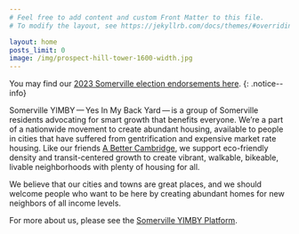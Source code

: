 ```yaml
---
# Feel free to add content and custom Front Matter to this file.
# To modify the layout, see https://jekyllrb.com/docs/themes/#overriding-theme-defaults

layout: home
posts_limit: 0
image: /img/prospect-hill-tower-1600-width.jpg
---
```


You may find our [2023 Somerville election endorsements here](/2023/election/).
{: .notice--info}

Somerville YIMBY — Yes In My Back Yard — is a group of Somerville residents advocating for smart growth that benefits everyone. We’re a part of a nationwide movement to create abundant housing, available to people in cities that have suffered from gentrification and expensive market rate housing. Like our friends [A Better Cambridge](https://www.abettercambridge.org), we support eco-friendly density and transit-centered growth to create vibrant, walkable, bikeable, livable neighborhoods with plenty of housing for all.

We believe that our cities and towns are great places, and we should welcome people who want to be here by creating abundant homes for new neighbors of all income levels.

For more about us, please see the [Somerville YIMBY Platform](/platform/).
